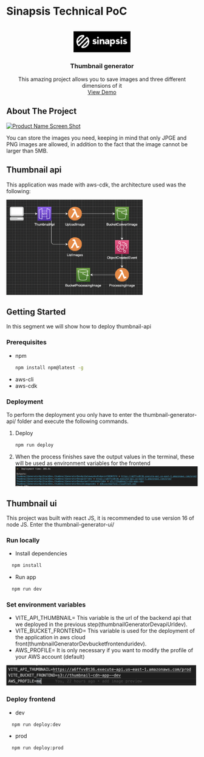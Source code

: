 # **Sinapsis Technical PoC**

<a name="readme-top"></a>

<!-- PROJECT LOGO -->
<br />
<div align="center">
  <a href="https://github.com/othneildrew/Best-README-Template">
    <img src="images/sinapsis-logo.png" alt="Logo" width="150">
  </a>

  <h3 align="center">Thumbnail generator</h3>

  <p align="center">
    This amazing project allows you to save images and three different dimensions of it
    <br />
    <a href="https://d36ixschaofsn3.cloudfront.net">View Demo</a>
  </p>
</div>


<!-- ABOUT THE PROJECT -->

## About The Project

[![Product Name Screen Shot][product-screenshot]](https://d36ixschaofsn3.cloudfront.net/)

You can store the images you need, keeping in mind that only JPGE and PNG images are allowed, in addition to the fact that the image cannot be larger than 5MB.

## Thumbnail api


This application was made with aws-cdk, the architecture used was the following:

<img src="images/architecture.png" alt="architecture" height="250">

<!-- GETTING STARTED -->

## Getting Started

In this segment we will show how to deploy thumbnail-api

### Prerequisites

- npm
  ```sh
  npm install npm@latest -g
  ```
- aws-cli
- aws-cdk

### Deployment

To perform the deployment you only have to enter the thumbnail-generator-api/ folder and execute the following commands.

1. Deploy
   ```sh
   npm run deploy
   ```
2. When the process finishes save the output values in the terminal, these will be used as environment variables for the frontend 
   <img src="images/example-output.png" alt="example-output">

## Thumbnail ui

This project was built with react JS, it is recommended to use version 16 of node JS.
Enter the thumbnail-generator-ui/ 

### Run locally
  - Install dependencies
  ```sh
    npm install
  ```
  - Run app
  ```sh
    npm run dev
  ```
### Set environment variables
- VITE_API_THUMBNAIL= This variable is the url of the backend api that we deployed in the previous step(thumbnailGeneratorDevapiUrldev).
- VITE_BUCKET_FRONTEND= This variable is used for the deployment of the application in aws cloud front(thumbnailGeneratorDevbucketfrontenduridev).
- AWS_PROFILE= It is only necessary if you want to modify the profile of your AWS account (default)
<img src="images/example-env.png" width="500" alt="env">

### Deploy frontend
  - dev
  ```sh
    npm run deploy:dev 
  ```
  - prod
  ```sh
    npm run deploy:prod 
  ```
<!-- USAGE EXAMPLES -->

<!-- ROADMAP -->

<!-- CONTRIBUTING -->
<!-- LICENSE -->

<!-- MARKDOWN LINKS & IMAGES -->
<!-- https://www.markdownguide.org/basic-syntax/#reference-style-links -->

[contributors-shield]: https://img.shields.io/github/contributors/i3mDevep/Best-README-Template.svg?style=for-the-badge
[contributors-url]: https://github.com/i3mDevep/proof-of-concept/graphs/contributors
[forks-shield]: https://img.shields.io/github/forks/othneildrew/Best-README-Template.svg?style=for-the-badge
[forks-url]: https://github.com/sinapsis-co/proof-of-concept/network/members
[stars-shield]: https://img.shields.io/github/stars/othneildrew/Best-README-Template.svg?style=for-the-badge
[stars-url]: https://github.com/othneildrew/Best-README-Template/stargazers
[issues-shield]: https://img.shields.io/github/issues/othneildrew/Best-README-Template.svg?style=for-the-badge
[issues-url]: https://github.com/othneildrew/Best-README-Template/issues
[license-shield]: https://img.shields.io/github/license/othneildrew/Best-README-Template.svg?style=for-the-badge
[license-url]: https://github.com/othneildrew/Best-README-Template/blob/master/LICENSE.txt
[linkedin-shield]: https://img.shields.io/badge/-LinkedIn-black.svg?style=for-the-badge&logo=linkedin&colorB=555
[linkedin-url]: https://linkedin.com/in/othneildrew
[product-screenshot]: images/app-example.gif
[next.js]: https://img.shields.io/badge/next.js-000000?style=for-the-badge&logo=nextdotjs&logoColor=white
[next-url]: https://nextjs.org/
[typescript.js]: https://www.typescriptlang.org
[typescript-url]: https://img.shields.io/badge/-Typescript-black?logo=typescript
[react.js]: https://img.shields.io/badge/React-20232A?style=for-the-badge&logo=react&logoColor=61DAFB
[react-url]: https://reactjs.org/
[node.js]: https://nodejs.org/en/
[node-url]: https://img.shields.io/badge/Node-026e00?style=for-the-badge&logo=node&logoColor=61DAFB
[vue.js]: https://img.shields.io/badge/Vue.js-35495E?style=for-the-badge&logo=vuedotjs&logoColor=4FC08D
[vue-url]: https://vuejs.org/
[angular.io]: https://img.shields.io/badge/Angular-DD0031?style=for-the-badge&logo=angular&logoColor=white
[angular-url]: https://angular.io/
[svelte.dev]: https://img.shields.io/badge/Svelte-4A4A55?style=for-the-badge&logo=svelte&logoColor=FF3E00
[svelte-url]: https://svelte.dev/
[laravel.com]: https://img.shields.io/badge/Laravel-FF2D20?style=for-the-badge&logo=laravel&logoColor=white
[laravel-url]: https://laravel.com
[bootstrap.com]: https://img.shields.io/badge/Bootstrap-563D7C?style=for-the-badge&logo=bootstrap&logoColor=white
[bootstrap-url]: https://getbootstrap.com
[jquery.com]: https://img.shields.io/badge/jQuery-0769AD?style=for-the-badge&logo=jquery&logoColor=white
[jquery-url]: https://jquery.com
